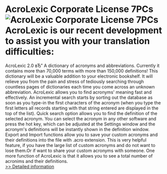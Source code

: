 # AcroLexic Corporate License 7PCs<br />![AcroLexic Corporate License 7PCs](https://mycommerce.akamaized.net/api/pimages/P300137351/BIG/300137351.GIF)<br />AcroLexic is our recent development to assist you with your translation difficulties:
AcroLexic 2.0 вЂ” A dictionary of acronyms and abbreviations. Currently it contains more than 70,000 terms with more than 150,000 definitions! This dictionary will be a valuable addition to your electronic bookshelf. It will relieve you from the pain and stress of tediously searching through countless pages of dictionaries each time you come across an unknown abbreviation.
AcroLexic allows you to find acronyms' meaning fast and effectively. An incremental search starts by sorting out the database as soon as you type-in the first characters of the acronym (when you type the first letters all records starting with that string entered are displayed in the top of the list). Quick search option allows you to find the definition of the selected acronym. You can select the acronym in any other software and press the hot key, which can be adjusted at the Settings window and the acronym's definitions will be instantly shown in the definition window.
Export and Import functions allow you to save your custom acronyms and their definitions into the file with .acro extension. This is very helpful feature, if you have the large list of custom acronyms and do not want to lose them.Or if want to share your custom acronyms with someone.
One more function of AcroLexic is that it allows you to see a total number of acronims and their definitions.<br />[>> Detailed information](https://secure.shareit.com/shareit/product.html?productid=300137351&affiliateid=200057808)